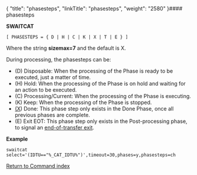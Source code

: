 {
    "title": "phasesteps",
    "linkTitle": "phasesteps",
    "weight": "2580"
}#### phasesteps

****SWAITCAT****

`[ PHASESTEPS = { D | H | C | K | X | T | E } ]`

Where the string ****sizemax=7**** and the default is X.

During processing, the phasesteps can be:

- \(D\) Disposable: When the processing of the Phase is ready to be executed, just a matter of time.
- \(H\) Hold: When the processing of the Phase is on hold and waiting for an action to be executed.
- \(C\) Processing/Current: When the processing of the Phase is executing.
- \(K\) Keep: When the processing of the Phase is stopped.
- <u>(X</u>) Done: This phase step only exists in the Done Phase, once all previous phases are complete.
- \(E\) Exit EOT: This phase step only exists in the Post-processing phase, to signal an [end-of-transfer exit](../../../../app_integration_intro/managing_exits/about_the_end_of_transfer_type_exit).

****Example****

`swaitcat select='(IDTU=="%_CAT_IDTU%")',timeout=30,phases=y,phasesteps=ch`

[Return to Command index](../../)
